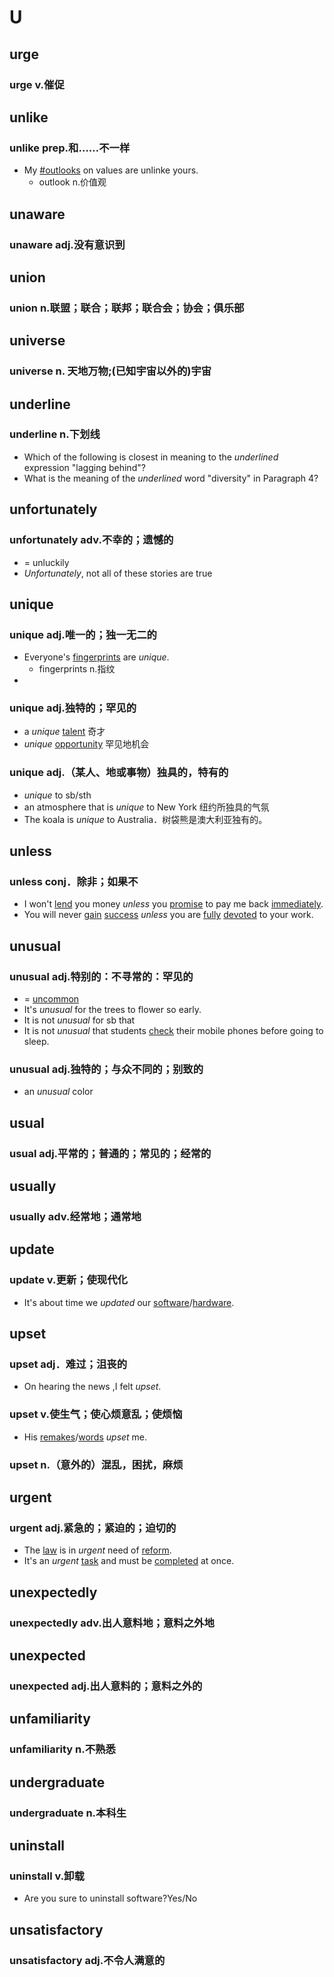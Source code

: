 
# U

## urge

### urge v.催促

## unlike

### unlike prep.和……不一样

- My [#outlooks](.md#outlooks) on values are unlinke yours.
	- outlook n.价值观

## unaware

### unaware adj.没有意识到

## union

### union n.联盟；联合；联邦；联合会；协会；俱乐部  

## universe
### universe n. 天地万物;(已知宇宙以外的)宇宙

## underline
### underline n.下划线
- Which of the following is closest in meaning to the *underlined* expression "lagging behind"?
- What is the meaning of the *underlined* word "diversity" in Paragraph 4?

## unfortunately
### unfortunately adv.不幸的；遗憾的
- = unluckily
- *Unfortunately*, not all of these stories are true


## unique
### unique adj.唯一的；独一无二的
- Everyone's [fingerprints]() are *unique*.
	- fingerprints n.指纹
- 

### unique adj.独特的；罕见的
- a *unique* [talent](#talent) 奇才
- *unique* [opportunity](#opportunity) 罕见地机会

### unique adj.（某人、地或事物）独具的，特有的
- *unique* to sb/sth
- an atmosphere that is *unique* to New York 纽约所独具的气氛
- The koala is *unique* to Australia．树袋熊是澳大利亚独有的。

## unless
### unless conj．除非；如果不

- I won't [lend](#lend) you money *unless* you [promise](#promise) to pay me back [immediately](#immediately).
- You will never [gain](#gain) [success](#success) *unless* you are [fully](#fully) [devoted](#devoted) to your work.

## unusual
### unusual adj.特别的：不寻常的：罕见的
- = [uncommon](#uncommon)
- It's *unusual* for the trees to flower so early.
- It is not *unusual* for sb that
- It is not *unusual* that students [check](#check) their mobile phones before going to sleep.

### unusual adj.独特的；与众不同的；别致的
- an *unusual* color

## usual
### usual adj.平常的；普通的；常见的；经常的
## usually
### usually adv.经常地；通常地

## update
### update v.更新；使现代化
- It's about time we *updated* our [software](#software)/[hardware](#hardware).



## upset
### upset adj．难过；沮丧的
- On hearing the news ,I felt *upset*. 
### upset v.使生气；使心烦意乱；使烦恼
- His [remakes](#remake)/[words](#word) *upset* me.
### upset n.（意外的）混乱，困扰，麻烦


## urgent
### urgent adj.紧急的；紧迫的；迫切的
- The [law](#law) is in *urgent* need of [reform](#reform).
- It's an *urgent* [task](#task) and must be [completed](#completed) at once.

## unexpectedly

### unexpectedly adv.出人意料地；意料之外地

## unexpected

### unexpected adj.出人意料的；意料之外的

## unfamiliarity

### unfamiliarity n.不熟悉

## undergraduate

### undergraduate n.本科生

## uninstall

### uninstall v.卸载

- Are you sure to uninstall software?Yes/No

## unsatisfactory

### unsatisfactory adj.不令人满意的